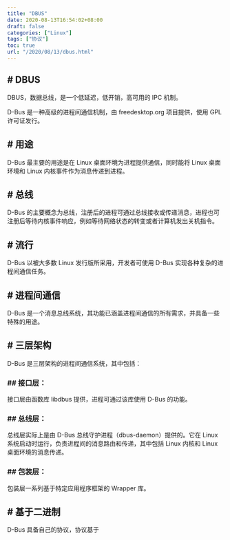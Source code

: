 ```yaml
---
title: "DBUS"
date: 2020-08-13T16:54:02+08:00
draft: false
categories: ["Linux"]
tags: ["协议"]
toc: true
url: "/2020/08/13/dbus.html"
---
```




## # DBUS

DBUS，数据总线，是一个低延迟，低开销，高可用的 IPC 机制。

D-Bus 是一种高级的进程间通信机制，由 freedesktop.org 项目提供，使用 GPL 许可证发行。



## # 用途

D-Bus 最主要的用途是在 Linux 桌面环境为进程提供通信，同时能将 Linux 桌面环境和 Linux 内核事件作为消息传递到进程。



## # 总线

D-Bus 的主要概念为总线，注册后的进程可通过总线接收或传递消息，进程也可注册后等待内核事件响应，例如等待网络状态的转变或者计算机发出关机指令。



## # 流行

D-Bus 以被大多数 Linux 发行版所采用，开发者可使用 D-Bus 实现各种复杂的进程间通信任务。



## # 进程间通信

D-Bus 是一个消息总线系统，其功能已涵盖进程间通信的所有需求，并具备一些特殊的用途。



## # 三层架构

D-Bus 是三层架构的进程间通信系统，其中包括：

### ## 接口层：

接口层由函数库 libdbus 提供，进程可通过该库使用 D-Bus 的功能。

### ## 总线层：

总线层实际上是由 D-Bus 总线守护进程（dbus-daemon）提供的。它在 Linux 系统启动时运行，负责进程间的消息路由和传递，其中包括 Linux 内核和 Linux 桌面环境的消息传递。

### ## 包装层：

包装层一系列基于特定应用程序框架的 Wrapper 库。



## # 基于二进制

D-Bus 具备自己的协议，协议基于